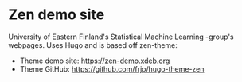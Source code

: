 # Zen demo site

University of Eastern Finland's Statistical Machine Learning -group's webpages. Uses Hugo and is based off zen-theme:

* Theme demo site: <https://zen-demo.xdeb.org>
* Theme GitHub: <https://github.com/frjo/hugo-theme-zen>